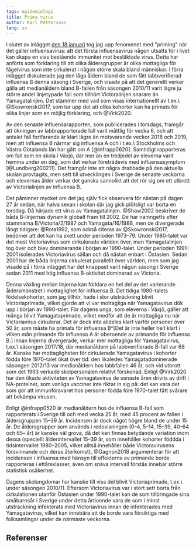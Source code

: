 ```yaml
---
tags: epidemiologi
title: Prima virus
author: Karl Pettersson
lang: sv
---
```


I slutet av inlägget [den 18 januari](2020-01-18-vader.html) tog jag
upp fenomenet med "priming" när det gäller influensavirus: att det
första influensavirus någon utsatts för i livet kan skapa en viss
bestående immunitet mot besläktade virus. Detta har anförts som
förklaring till att olika åldersgrupper är olika mottagliga för
fågelvirus som inte cirkulerat i någon större skala bland människor.
I förra inlägget diskuterade jag den låga åldern bland de som
fått labbverifierad influensa B denna säsong i Sverige, och visade
på att det generellt verkar gälla att medianåldern bland B-fallen
från säsongen 2010/11 varit lägre ju större andel linjetypade fall
som tillhört Victoralinjen snarare än Yamagatalinjen. Det stämmer
med vad som visas internationellt av t.ex.\ @Skowronski2017, som
tar upp det att olika kohorter kan ha primats för olika linjer som
en möjlig förklaring, och @Virk2020.

Av den senaste influensarapporten, som publicerades i torsdags,
framgår att ökningen av labbrapporterade fall varit måttlig för vecka
6, och att antalet fall fortfarande är klart lägre än motsvarande
veckor 2018 och 2019, men att influensa B närmar sig influensa A och i
t.ex.\ Stockholms och Västra Götalands län har gått om A
[@infrapp0620]. Samtidigt rapporteras om fall som en skola i Växjö, där
mer än en tredjedel av eleverna varit hemma under en dag, som det
verkar företrädevis med influensasymptom [@Lundberg200211]. Det
framgår inte att några drabbade på den aktuella skolan provtagits, men
sett till utvecklingen i Sverige de senaste veckorna och elevernas
ålder verkar det ganska sannolikt att det rör sig om ett utbrott av
Victorialinjen av influensa B.

Det påminner mycket om det jag själv fick observera för nästan
på dagen 27 år sedan, när halva sexan i skolan där jag gick
plötsligt var borta en torsdag. Då härjade ett virus av
Yamagatalinjen. @Shaw2002 beskriver de båda B-linjernas
dynamik globalt fram till 2002. De har namngetts efter stammarna
B/Victoria/2/1987 och Yamagata/16/1988, men de divergerade
långt tidigare: @Rota1992, som också citeras av @Skowronski2017,
bedömer att det kan ha skett under perioden 1973–79. Under
1980-talet var det mest Victoriavirus som cirkulerade världen
över, men Yamagatalinjen tog över och blev dominerande i början
av 1990-talet. Under perioden 1991–2001 isolerades Victoriavirus
sällan och då nästan enbart i Östasien. Sedan 2001 har de båda
linjerna cirkulerat parallellt över världen, men som jag visade
på i förra inlägget har det knappast varit någon säsong i Sverige
sedan 2011 med hög influensa B-aktivitet dominerad av Victoria.

Denna växling mellan linjerna kan förklara en hel del av det
varierande åldersmönstret i mottaglighet för influensa B. Det tidiga
1980-talets födelsekohorter, som jag tillhör, hade i stor utsträckning
blivit Victoriaprimade, vilket gjorde att vi var mottagliga när
Yamagatavirus dök upp i början av 1990-talet. För dagens unga, som
eleverna i Växjö, gäller att många blivit Yamagataprimade, vilket
medför att de är mottagliga nu när Victoriavirus cirkulerar. Det är
dock inte alldeles klart varför personer över 50 år, som måste ha
primats för influensa B^[Det är inte heller helt klart i vilken mån
primande för influensa A är oberoende av primande för influensa B.]
innan linjerna divergerade, verkar mer mottagliga för Yamagatavirus,
t.ex.\ säsongen 2017/18, där medianåldern på labbverifierade B-fall
var 68 år. Kanske har mottagligheten för cirkulerade Yamagatavirus i
kohorter födda före 1970-talet ökat över tid: den likaledes
Yamagatadominerade säsongen 2012/13 var medianåldern hos labbfallen 46
år, och vid utbrott som det 1993 verkade skolpersonalen relativt
förskonad. Enligt @Virk2020 har den ökade aktiviteten av Yamagatavirus
de senaste åren drivits av drift i NA-proteinet, som vanliga vacciner
inte riktar in sig på: det kan vara det som gör att immunförsvaret
hos personer födda före 1970-talet fått svårare att bekämpa virusen.

Enligt @infrapp0520 är medianåldern hos de influensa B-fall som
rapporterats i Sverige till och med vecka 25 år, med 45 procent av
fallen i åldersgruppen 15–39 år. Incidensen är dock något högre bland
de under 15 år. De åldersgrupper som används i redovisningen (0–4,
5–14, 15–39, 40–64 och 65– år) är kanske väl grova, då det kan finnas
betydande variation inom dessa (speciellt ålderintervallet 15–39 år,
som innehåller kohorter föddda i tidsintervallet 1980–2005, vilket
alltså innehåller både Victoravirusens försvinnande och deras
återkomst), @Gagnon2018 argumenterar för att incidensen i influensa
med hänsyn till effekterna av primande borde rapporteras i
ettårsklasser, även om snäva intervall förstås innebär större
statistisk osäkerhet.

Dagens skolungdomar har kanske till viss del blivit Victoriaprimade,
t.ex.\ under säsongen 2010/11. Eftersom Victoriavirus var i stort sett
borta från cirkulationen utanför Östasien under 1990-talet kan de
som tillbringade sina småbarnsår i Sverige under detta årtionnde vara
de som i minst utsträckning infekterats med Victoriavirus innan de
infekterades med Yamagatavirus, vilket kan innebära att de borde
vara försiktiga med folksamlingar under de närmaste veckorna.

## Referenser
